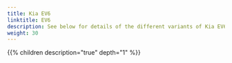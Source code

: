 ```yaml
---
title: Kia EV6
linktitle: EV6
description: See below for details of the different variants of Kia EV6
weight: 30
---
```

{{% children description="true" depth="1" %}}
